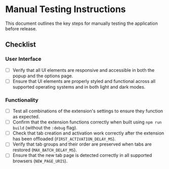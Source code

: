 # Manual Testing Instructions

This document outlines the key steps for manually testing the application before release.

## Checklist

### User Interface

* [ ] Verify that all UI elements are responsive and accessible in both the popup and the options page.
* [ ] Ensure that UI elements are properly styled and functional across all supported operating systems and in both light and dark modes.

### Functionality

* [ ] Test all combinations of the extension's settings to ensure they function as expected.
* [ ] Confirm that the extension functions correctly when built using `npm run build` (without the `:debug` flag).
* [ ] Check that tab creation and activation work correctly after the extension has been offloaded (`FIRST_ACTIVATION_DELAY_MS`).
* [ ] Verify that tab groups and their order are preserved when tabs are restored (`MAX_BATCH_DELAY_MS`).
* [ ] Ensure that the new tab page is detected correctly in all supported browsers (`NEW_PAGE_URIS`).
